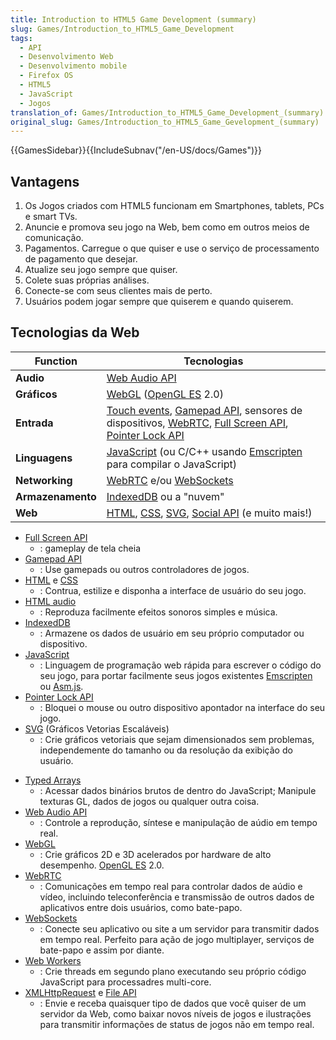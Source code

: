 ```yaml
---
title: Introduction to HTML5 Game Development (summary)
slug: Games/Introduction_to_HTML5_Game_Development
tags:
  - API
  - Desenvolvimento Web
  - Desenvolvimento mobile
  - Firefox OS
  - HTML5
  - JavaScript
  - Jogos
translation_of: Games/Introduction_to_HTML5_Game_Development_(summary)
original_slug: Games/Introduction_to_HTML5_Game_Gevelopment_(summary)
---
```

{{GamesSidebar}}{{IncludeSubnav("/en-US/docs/Games")}}

## Vantagens

1.  Os Jogos criados com HTML5 funcionam em Smartphones, tablets, PCs e smart TVs.
2.  Anuncie e promova seu jogo na Web, bem como em outros meios de comunicação.
3.  Pagamentos. Carregue o que quiser e use o serviço de processamento de pagamento que desejar.
4.  Atualize seu jogo sempre que quiser.
5.  Colete suas próprias análises.
6.  Conecte-se com seus clientes mais de perto.
7.  Usuários podem jogar sempre que quiserem e quando quiserem.

## Tecnologias da Web

| **Function**      | **Tecnologias**                                                                                                                                                                                                                                                               |
| ----------------- | ----------------------------------------------------------------------------------------------------------------------------------------------------------------------------------------------------------------------------------------------------------------------------- |
| **Audio**         | [Web Audio API](/pt-BR/docs/Web_Audio_API)                                                                                                                                                                                                                                    |
| **Gráficos**      | [WebGL](/pt-BR/docs/WebGL) ([OpenGL ES](http://www.khronos.org/opengles/) 2.0)                                                                                                                                                                                                |
| **Entrada**       | [Touch events](/pt-BR/docs/DOM/Touch_events), [Gamepad API](/pt-BR/docs/API/Gamepad/Using_Gamepad_API), sensores de dispositivos, [WebRTC](/pt-BR/docs/WebRTC), [Full Screen API](/pt-BR/docs/DOM/Using_fullscreen_mode), [Pointer Lock API](/pt-BR/docs/WebAPI/Pointer_Lock) |
| **Linguagens**    | [JavaScript](/pt-BR/docs/JavaScript) (ou C/C++ usando [Emscripten](https://github.com/kripken/emscripten/wiki) para compilar o JavaScript)                                                                                                                                    |
| **Networking**    | [WebRTC](/pt-BR/docs/WebRTC) e/ou [WebSockets](/pt-BR/docs/WebSockets)                                                                                                                                                                                                        |
| **Armazenamento** | [IndexedDB](/pt-BR/docs/IndexedDB) ou a "nuvem"                                                                                                                                                                                                                               |
| **Web**           | [HTML](/pt-BR/docs/HTML), [CSS](/pt-BR/docs/CSS), [SVG](/pt-BR/docs/SVG), [Social API](/pt-BR/docs/Social_API) (e muito mais!)                                                                                                                                                |

- [Full Screen API](/pt-BR/docs/DOM/Using_fullscreen_mode)
  - : gameplay de tela cheia
- [Gamepad API](/pt-BR/docs/API/Gamepad/Using_Gamepad_API)
  - : Use gamepads ou outros controladores de jogos.
- [HTML](/pt-BR/docs/HTML) e [CSS](/pt-BR/docs/CSS)
  - : Contrua, estilize e disponha a interface de usuário do seu jogo.
- [HTML audio](/pt-BR/docs/HTML/Element/audio)
  - : Reproduza facilmente efeitos sonoros simples e música.
- [IndexedDB](/pt-BR/docs/IndexedDB)
  - : Armazene os dados de usuário em seu próprio computador ou dispositivo.
- [JavaScript](/pt-BR/docs/JavaScript)
  - : Linguagem de programação web rápida para escrever o código do seu jogo, para portar facilmente seus jogos existentes [Emscripten](https://github.com/kripken/emscripten/wiki) ou [Asm.js](http://asmjs.org/spec/latest/).
- [Pointer Lock API](/pt-BR/docs/WebAPI/Pointer_Lock)
  - : Bloquei o mouse ou outro dispositivo apontador na interface do seu jogo.
- [SVG](/pt-BR/docs/SVG) (Gráficos Vetorias Escaláveis)
  - : Crie gráficos vetoriais que sejam dimensionados sem problemas, independemente do tamanho ou da resolução da exibição do usuário.

<!---->

- [Typed Arrays](/pt-BR/docs/JavaScript/Typed_arrays)
  - : Acessar dados binários brutos de dentro do JavaScript; Manipule texturas GL, dados de jogos ou qualquer outra coisa.
- [Web Audio API](/pt-BR/docs/Web_Audio_API)
  - : Controle a reprodução, síntese e manipulação de aúdio em tempo real.
- [WebGL](/pt-BR/docs/WebGL)
  - : Crie gráficos 2D e 3D acelerados por hardware de alto desempenho. [OpenGL ES](http://www.khronos.org/opengles/) 2.0.
- [WebRTC](/pt-BR/docs/WebRTC)
  - : Comunicações em tempo real para controlar dados de aúdio e vídeo, incluindo teleconferência e transmissão de outros dados de aplicativos entre dois usuários, como bate-papo.
- [WebSockets](/pt-BR/docs/WebSockets)
  - : Conecte seu aplicativo ou site a um servidor para transmitir dados em tempo real. Perfeito para ação de jogo multiplayer, serviços de bate-papo e assim por diante.
- [Web Workers](/pt-BR/docs/DOM/Using_web_workers)
  - : Crie threads em segundo plano executando seu próprio código JavaScript para processadres multi-core.
- [XMLHttpRequest](/pt-BR/docs/DOM/XMLHttpRequest) e [File API](/pt-BR/docs/DOM/File_API)
  - : Envie e receba quaisquer tipo de dados que você quiser de um servidor da Web, como baixar novos níveis de jogos e ilustrações para transmitir informações de status de jogos não em tempo real.
